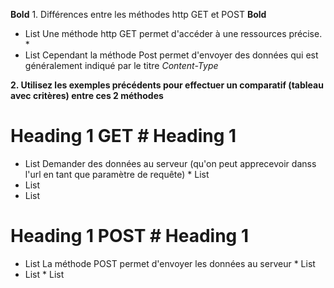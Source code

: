 **Bold** 1. Différences entre les méthodes http GET et POST **Bold**

* List Une méthode http GET permet d'accéder à une ressources précise. * 
* List Cependant la méthode Post permet d'envoyer des données qui est généralement indiqué par le titre *Content-Type*


**2. Utilisez les exemples précédents pour effectuer un comparatif (tableau avec critères) entre ces 2
méthodes**

# Heading 1 GET # Heading 1 
* List Demander des données au serveur (qu'on peut apprecevoir danss l'url en tant que paramètre de requête) * List
* List
* List

# Heading 1 POST # Heading 1 

* List La méthode POST permet d'envoyer les données au serveur * List
* List  * List 
